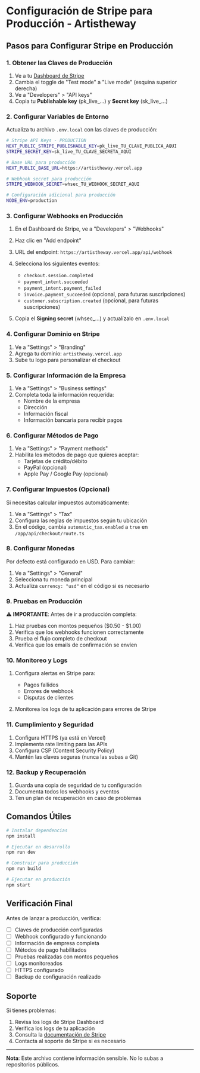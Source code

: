# Configuración de Stripe para Producción - Artistheway

## Pasos para Configurar Stripe en Producción

### 1. Obtener las Claves de Producción

1. Ve a tu [Dashboard de Stripe](https://dashboard.stripe.com/)
2. Cambia el toggle de "Test mode" a "Live mode" (esquina superior derecha)
3. Ve a "Developers" > "API keys"
4. Copia tu **Publishable key** (pk_live_...) y **Secret key** (sk_live_...)

### 2. Configurar Variables de Entorno

Actualiza tu archivo `.env.local` con las claves de producción:

```bash
# Stripe API Keys - PRODUCTION
NEXT_PUBLIC_STRIPE_PUBLISHABLE_KEY=pk_live_TU_CLAVE_PUBLICA_AQUI
STRIPE_SECRET_KEY=sk_live_TU_CLAVE_SECRETA_AQUI

# Base URL para producción
NEXT_PUBLIC_BASE_URL=https://artistheway.vercel.app

# Webhook secret para producción
STRIPE_WEBHOOK_SECRET=whsec_TU_WEBHOOK_SECRET_AQUI

# Configuración adicional para producción
NODE_ENV=production
```

### 3. Configurar Webhooks en Producción

1. En el Dashboard de Stripe, ve a "Developers" > "Webhooks"
2. Haz clic en "Add endpoint"
3. URL del endpoint: `https://artistheway.vercel.app/api/webhook`
4. Selecciona los siguientes eventos:
   - `checkout.session.completed`
   - `payment_intent.succeeded`
   - `payment_intent.payment_failed`
   - `invoice.payment_succeeded` (opcional, para futuras suscripciones)
   - `customer.subscription.created` (opcional, para futuras suscripciones)

5. Copia el **Signing secret** (whsec_...) y actualízalo en `.env.local`

### 4. Configurar Dominio en Stripe

1. Ve a "Settings" > "Branding"
2. Agrega tu dominio: `artistheway.vercel.app`
3. Sube tu logo para personalizar el checkout

### 5. Configurar Información de la Empresa

1. Ve a "Settings" > "Business settings"
2. Completa toda la información requerida:
   - Nombre de la empresa
   - Dirección
   - Información fiscal
   - Información bancaria para recibir pagos

### 6. Configurar Métodos de Pago

1. Ve a "Settings" > "Payment methods"
2. Habilita los métodos de pago que quieres aceptar:
   - Tarjetas de crédito/débito
   - PayPal (opcional)
   - Apple Pay / Google Pay (opcional)

### 7. Configurar Impuestos (Opcional)

Si necesitas calcular impuestos automáticamente:

1. Ve a "Settings" > "Tax"
2. Configura las reglas de impuestos según tu ubicación
3. En el código, cambia `automatic_tax.enabled` a `true` en `/app/api/checkout/route.ts`

### 8. Configurar Monedas

Por defecto está configurado en USD. Para cambiar:

1. Ve a "Settings" > "General"
2. Selecciona tu moneda principal
3. Actualiza `currency: "usd"` en el código si es necesario

### 9. Pruebas en Producción

⚠️ **IMPORTANTE**: Antes de ir a producción completa:

1. Haz pruebas con montos pequeños ($0.50 - $1.00)
2. Verifica que los webhooks funcionen correctamente
3. Prueba el flujo completo de checkout
4. Verifica que los emails de confirmación se envíen

### 10. Monitoreo y Logs

1. Configura alertas en Stripe para:
   - Pagos fallidos
   - Errores de webhook
   - Disputas de clientes

2. Monitorea los logs de tu aplicación para errores de Stripe

### 11. Cumplimiento y Seguridad

1. Configura HTTPS (ya está en Vercel)
2. Implementa rate limiting para las APIs
3. Configura CSP (Content Security Policy)
4. Mantén las claves seguras (nunca las subas a Git)

### 12. Backup y Recuperación

1. Guarda una copia de seguridad de tu configuración
2. Documenta todos los webhooks y eventos
3. Ten un plan de recuperación en caso de problemas

## Comandos Útiles

```bash
# Instalar dependencias
npm install

# Ejecutar en desarrollo
npm run dev

# Construir para producción
npm run build

# Ejecutar en producción
npm start
```

## Verificación Final

Antes de lanzar a producción, verifica:

- [ ] Claves de producción configuradas
- [ ] Webhook configurado y funcionando
- [ ] Información de empresa completa
- [ ] Métodos de pago habilitados
- [ ] Pruebas realizadas con montos pequeños
- [ ] Logs monitoreados
- [ ] HTTPS configurado
- [ ] Backup de configuración realizado

## Soporte

Si tienes problemas:

1. Revisa los logs de Stripe Dashboard
2. Verifica los logs de tu aplicación
3. Consulta la [documentación de Stripe](https://stripe.com/docs)
4. Contacta al soporte de Stripe si es necesario

---

**Nota**: Este archivo contiene información sensible. No lo subas a repositorios públicos.
